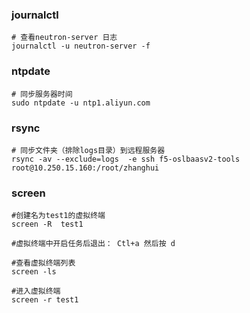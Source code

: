 ### journalctl
```shell
# 查看neutron-server 日志
journalctl -u neutron-server -f
```

### ntpdate
```shell
# 同步服务器时间
sudo ntpdate -u ntp1.aliyun.com
```

### rsync
```shell
# 同步文件夹（排除logs目录）到远程服务器
rsync -av --exclude=logs  -e ssh f5-oslbaasv2-tools  root@10.250.15.160:/root/zhanghui
```

### screen
```shell
#创建名为test1的虚拟终端 
screen -R  test1 

#虚拟终端中开启任务后退出： Ctl+a 然后按 d 

#查看虚拟终端列表 
screen -ls 

#进入虚拟终端 
screen -r test1 
```
